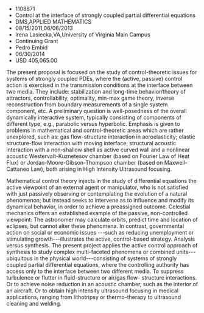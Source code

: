 
* 1108871
* Control at the interface of strongly coupled partial differential equations
* DMS,APPLIED MATHEMATICS
* 08/15/2011,06/06/2013
* Irena Lasiecka,VA,University of Virginia Main Campus
* Continuing Grant
* Pedro Embid
* 06/30/2014
* USD 405,065.00

The present proposal is focused on the study of control-theoretic issues for
systems of strongly coupled PDEs, where the (active, passive) control action is
exercised in the transmission conditions at the interface between two media.
They include: stabilization and long-time behavior/theory of attractors,
controllability, optimality, min-max game theory, inverse reconstruction from
boundary measurements of a single system component, etc. A preliminary question
is well-posedness of the overall dynamically interactive system, typically
consisting of components of different type, e.g., parabolic versus hyperbolic.
Emphasis is given to problems in mathematical and control-theoretic areas which
are rather unexplored, such as: gas flow-structure interaction in
aeroelasticity; elastic structure-flow interaction with moving interface;
structural acoustic interaction with a non-shallow shell as active curved wall
and a nonlinear acoustic Westervalt-Kuznetesov chamber (based on Fourier Law of
Heat Flux) or Jordan-Moore-Gibson-Thompson chamber (based on Maxwell-Cattaneo
Law), both arising in High Intensity Ultrasound focusing.

Mathematical control theory injects in the study of differential equations the
active viewpoint of an external agent or manipulator, who is not satisfied with
just passively observing or contemplating the evolution of a natural phenomenon;
but instead seeks to intervene as to influence and modify its dynamical
behavior, in order to achieve a preassigned outcome. Celestial mechanics offers
an established example of the passive, non-controlled viewpoint: The astronomer
may calculate orbits, predict time and location of eclipses, but cannot alter
these phenomena. In contrast, governmental action on social or economic issues
---such as reducing unemployment or stimulating growth---illustrates the active,
control-based strategy. Analysis versus synthesis. The present project applies
the active control approach of synthesis to study complex multi-faceted
phenomena or combined units---ubiquitous in the physical world---consisting of
systems of strongly coupled partial differential equations, where the
controlling authority has access only to the interface between two different
media. To suppress turbulence or flutter in fluid-structure or air/gas flow-
structure interactions. Or to achieve noise reduction in an acoustic chamber,
such as the interior of an aircraft. Or to obtain high intensity ultrasound
focusing in medical applications, ranging from lithotripsy or thermo-therapy to
ultrasound cleaning and welding.
